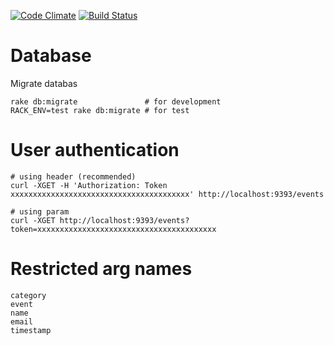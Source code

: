 [![Code Climate](https://codeclimate.com/github/equivalent/sendgrid_event_webhook_collector/badges/gpa.svg)](https://codeclimate.com/github/equivalent/sendgrid_event_webhook_collector)
[![Build Status](https://travis-ci.org/equivalent/sendgrid_event_webhook_collector.svg)](https://travis-ci.org/equivalent/sendgrid_event_webhook_collector)

# Database

Migrate databas

```
rake db:migrate               # for development
RACK_ENV=test rake db:migrate # for test
```

# User authentication

```
# using header (recommended)
curl -XGET -H 'Authorization: Token xxxxxxxxxxxxxxxxxxxxxxxxxxxxxxxxxxxxxxxx' http://localhost:9393/events

# using param
curl -XGET http://localhost:9393/events?token=xxxxxxxxxxxxxxxxxxxxxxxxxxxxxxxxxxxxxxxx
```

# Restricted arg names

```
category
event
name
email
timestamp
```
